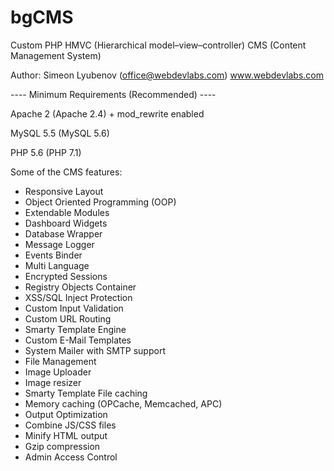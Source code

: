 # bgCMS
Custom PHP HMVC (Hierarchical model–view–controller) CMS (Content Management System)

Author: Simeon Lyubenov (office@webdevlabs.com) 
www.webdevlabs.com


---- Minimum Requirements (Recommended) ----

Apache 2 (Apache 2.4) + mod_rewrite enabled

MySQL 5.5 (MySQL 5.6)

PHP 5.6 (PHP 7.1)

Some of the CMS features:
- Responsive Layout
- Object Oriented Programming (OOP)
- Extendable Modules
- Dashboard Widgets
- Database Wrapper
- Message Logger
- Events Binder
- Multi Language
- Encrypted Sessions
- Registry Objects Container
- XSS/SQL Inject Protection
- Custom Input Validation
- Custom URL Routing
- Smarty Template Engine
- Custom E-Mail Templates
- System Mailer with SMTP support
- File Management
- Image Uploader
- Image resizer
- Smarty Template File caching
- Memory caching (OPCache, Memcached, APC)
- Output Optimization
- Combine JS/CSS files
- Minify HTML output
- Gzip compression
- Admin Access Control
